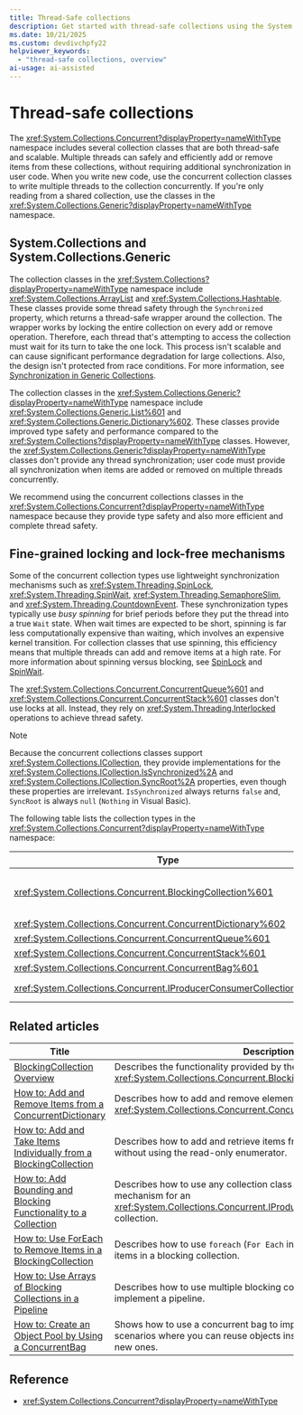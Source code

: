 ```yaml
---
title: Thread-Safe collections
description: Get started with thread-safe collections using the System.Collections.Concurrent namespace in .NET, which includes thread-safe and scalable collection classes.
ms.date: 10/21/2025
ms.custom: devdivchpfy22
helpviewer_keywords:
  - "thread-safe collections, overview"
ai-usage: ai-assisted
---
```

# Thread-safe collections

The <xref:System.Collections.Concurrent?displayProperty=nameWithType> namespace includes several collection classes that are both thread-safe and scalable. Multiple threads can safely and efficiently add or remove items from these collections, without requiring additional synchronization in user code. When you write new code, use the concurrent collection classes to write multiple threads to the collection concurrently. If you're only reading from a shared collection, use the classes in the <xref:System.Collections.Generic?displayProperty=nameWithType> namespace.

## System.Collections and System.Collections.Generic

 The collection classes in the <xref:System.Collections?displayProperty=nameWithType> namespace include <xref:System.Collections.ArrayList> and <xref:System.Collections.Hashtable>. These classes provide some thread safety through the `Synchronized` property, which returns a thread-safe wrapper around the collection. The wrapper works by locking the entire collection on every add or remove operation. Therefore, each thread that's attempting to access the collection must wait for its turn to take the one lock. This process isn't scalable and can cause significant performance degradation for large collections. Also, the design isn't protected from race conditions. For more information, see [Synchronization in Generic Collections](/archive/blogs/bclteam/synchronization-in-generic-collections-brian-grunkemeyer).

 The collection classes in the <xref:System.Collections.Generic?displayProperty=nameWithType> namespace include <xref:System.Collections.Generic.List%601> and <xref:System.Collections.Generic.Dictionary%602>. These classes provide improved type safety and performance compared to the <xref:System.Collections?displayProperty=nameWithType> classes. However, the <xref:System.Collections.Generic?displayProperty=nameWithType> classes don't provide any thread synchronization; user code must provide all synchronization when items are added or removed on multiple threads concurrently.

 We recommend using the concurrent collections classes in the <xref:System.Collections.Concurrent?displayProperty=nameWithType> namespace because they provide type safety and also more efficient and complete thread safety.

## Fine-grained locking and lock-free mechanisms

 Some of the concurrent collection types use lightweight synchronization mechanisms such as <xref:System.Threading.SpinLock>, <xref:System.Threading.SpinWait>, <xref:System.Threading.SemaphoreSlim>, and <xref:System.Threading.CountdownEvent>. These synchronization types typically use *busy spinning* for brief periods before they put the thread into a true `Wait` state. When wait times are expected to be short, spinning is far less computationally expensive than waiting, which involves an expensive kernel transition. For collection classes that use spinning, this efficiency means that multiple threads can add and remove items at a high rate. For more information about spinning versus blocking, see [SpinLock](../../threading/spinlock.md) and [SpinWait](../../threading/spinwait.md).

 The <xref:System.Collections.Concurrent.ConcurrentQueue%601> and <xref:System.Collections.Concurrent.ConcurrentStack%601> classes don't use locks at all. Instead, they rely on <xref:System.Threading.Interlocked> operations to achieve thread safety.

> [!NOTE]
> Because the concurrent collections classes support <xref:System.Collections.ICollection>, they provide implementations for the <xref:System.Collections.ICollection.IsSynchronized%2A> and <xref:System.Collections.ICollection.SyncRoot%2A> properties, even though these properties are irrelevant. `IsSynchronized` always returns `false` and, `SyncRoot` is always `null` (`Nothing` in Visual Basic).

The following table lists the collection types in the <xref:System.Collections.Concurrent?displayProperty=nameWithType> namespace:

|Type|Description|
|----------|-----------------|
|<xref:System.Collections.Concurrent.BlockingCollection%601>|Provides bounding and blocking functionality for any type that implements <xref:System.Collections.Concurrent.IProducerConsumerCollection%601>. For more information, see [BlockingCollection Overview](blockingcollection-overview.md).|
|<xref:System.Collections.Concurrent.ConcurrentDictionary%602>|Thread-safe implementation of a dictionary of key-value pairs.|
|<xref:System.Collections.Concurrent.ConcurrentQueue%601>|Thread-safe implementation of a FIFO (first-in, first-out) queue.|
|<xref:System.Collections.Concurrent.ConcurrentStack%601>|Thread-safe implementation of a LIFO (last-in, first-out) stack.|
|<xref:System.Collections.Concurrent.ConcurrentBag%601>|Thread-safe implementation of an unordered collection of elements.|
|<xref:System.Collections.Concurrent.IProducerConsumerCollection%601>|The interface that a type must implement to be used in a `BlockingCollection`.|

## Related articles

|Title|Description|
|-----------|-----------------|
|[BlockingCollection Overview](blockingcollection-overview.md)|Describes the functionality provided by the <xref:System.Collections.Concurrent.BlockingCollection%601> type.|
|[How to: Add and Remove Items from a ConcurrentDictionary](how-to-add-and-remove-items.md)|Describes how to add and remove elements from a <xref:System.Collections.Concurrent.ConcurrentDictionary%602>|
|[How to: Add and Take Items Individually from a BlockingCollection](how-to-add-and-take-items.md)|Describes how to add and retrieve items from a blocking collection without using the read-only enumerator.|
|[How to: Add Bounding and Blocking Functionality to a Collection](how-to-add-bounding-and-blocking.md)|Describes how to use any collection class as the underlying storage mechanism for an <xref:System.Collections.Concurrent.IProducerConsumerCollection%601> collection.|
|[How to: Use ForEach to Remove Items in a BlockingCollection](how-to-use-foreach-to-remove.md)|Describes how to use `foreach` (`For Each` in Visual Basic) to remove all items in a blocking collection.|
|[How to: Use Arrays of Blocking Collections in a Pipeline](how-to-use-arrays-of-blockingcollections.md)|Describes how to use multiple blocking collections at the same time to implement a pipeline.|
|[How to: Create an Object Pool by Using a ConcurrentBag](how-to-create-an-object-pool.md)|Shows how to use a concurrent bag to improve performance in scenarios where you can reuse objects instead of continually creating new ones.|

## Reference

- <xref:System.Collections.Concurrent?displayProperty=nameWithType>
